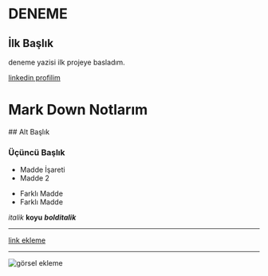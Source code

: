 # DENEME

## İlk Başlık

deneme yazisi ilk projeye basladım.

[linkedin profilim](https://www.linkedin.com/in/kemalgumustabak/)




# Mark Down Notlarım

## Alt Başlık

### Üçüncü Başlık

- Madde İşareti
- Madde 2

* Farklı Madde
* Farklı Madde

*italik* **koyu** ***bolditalik***

---

[link ekleme](https://typora.io)

---

![görsel ekleme](https://store.donanimhaber.com/16/a9/0b/16a90baeeb38274295269367f8758d8e.jpg)

